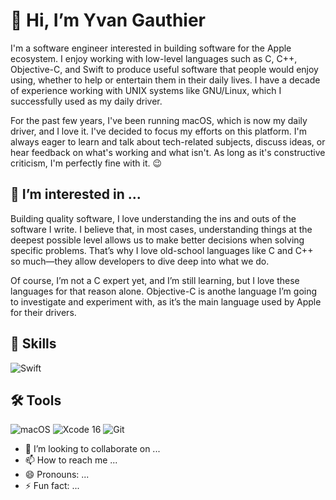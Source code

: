 # 👋 Hi, I’m Yvan Gauthier
I'm a software engineer interested in building software for the Apple ecosystem. I enjoy working with low-level languages such as C, C++, Objective-C, and Swift to produce useful software that people would enjoy using, whether to help or entertain them in their daily lives. I have a decade of experience working with UNIX systems like GNU/Linux, which I successfully used as my daily driver.

For the past few years, I've been running macOS, which is now my daily driver, and I love it. I've decided to focus my efforts on this platform. I'm always eager to learn and talk about tech-related subjects, discuss ideas, or hear feedback on what's working and what isn't. As long as it's constructive criticism, I'm perfectly fine with it. 😉

## 👀 I’m interested in ...
Building quality software, I love understanding the ins and outs of the software I write. I believe that, in most cases, understanding things at the deepest possible level allows us to make better decisions when solving specific problems. That’s why I love old-school languages like C and C++ so much—they allow developers to dive deep into what we do.

Of course, I’m not a C expert yet, and I’m still learning, but I love these languages for that reason alone. Objective-C is anothe language I’m going to investigate and experiment with, as it’s the main language used by Apple for their drivers.

## 🧠 Skills 
![Swift](https://img.shields.io/badge/Swift-6.0-orange)


## 🛠️ Tools
![macOS](https://img.shields.io/badge/macOS-000000?style=for-the-badge&logo=macOS&logoColor=FFFFFF)
![Xcode 16](https://img.shields.io/badge/Xcode-147EFB?style=for-the-badge&logo=Xcode&logoColor=FFFFFF)
![Git](https://img.shields.io/badge/Git-F05032?style=for-the-badge&logo=Git&logoColor=FFFFFF)





- 💞️ I’m looking to collaborate on ...
- 📫 How to reach me ...
- 😄 Pronouns: ...
- ⚡ Fun fact: ...

<!---
yvgauthier/yvgauthier is a ✨ special ✨ repository because its `README.md` (this file) appears on your GitHub profile.
You can click the Preview link to take a look at your changes.
--->
